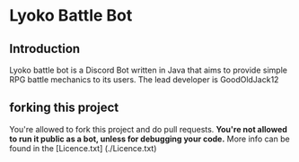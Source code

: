 # Lyoko Battle Bot

## Introduction
Lyoko battle bot is a Discord Bot written in Java that aims to provide simple RPG battle mechanics
to its users. 
The lead developer is GoodOldJack12

## forking this project
You're allowed to fork this project and do pull requests.
**You're not allowed to run it public as a bot, unless for debugging your code.**
More info can be found in the [Licence.txt] (./Licence.txt)


